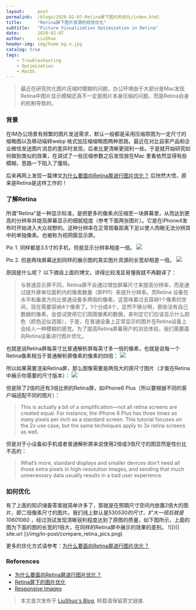 ```yaml
---
layout:     post
permalink:  /blogs/2020-02-07-Retina屏下图片的优化/index.html
title:      "Retina屏下图片资源的视觉优化"
subtitle:   "Picture Visualization Optimization in Retina"
date:       2020-02-07
author:     LiuShuo
header-img: img/home-bg-o.jpg
catalog: true
tags:
    - Troubleshooting
    - Optimization
    - MacOS
---
```

    
> 最近在研究优化图片压缩时模糊的问题，办公环境由于大部分是Mac发现Retina中图片显示模糊还真不一定是图片本身压缩的问题，而是Retina自身的机制导致的。


### 背景
在IM办公场景有频繁的图片发送需求，默认一般都是采用压缩原图为一定尺寸的缩略图以及移动端转webp
格式加压缩缩略图两种思路。最近在对比自家产品和企业微信发送图片消息的差异时发现，后者比更清晰更锐利一些。于是就开始研究如何做到类似的效果，在调试了一些压缩参数之后发现放在Mac
里看依然显得有些模糊，思路一下陷入了僵局。

后来再网上发现一篇博文[为什么要面向Retina屏进行图片优化？](https://www.qifeiye.com/%e4%b8%ba%e4%bb%80%e4%b9%88%e8%a6%81%e9%9d%a2%e5%90%91retina%e5%b1%8f%e8%bf%9b%e8%a1%8c%e5%9b%be%e7%89%87%e4%bc%98%e5%8c%96%ef%bc%9f/)
后恍然大悟，原来是Retina是这样工作的！

### 了解Retina
所谓"Retina"是一种显示标准，是把更多的像素点压缩至一块屏幕里，从而达到更高的分辨率并提高屏幕显示的细腻程度（参考下面两张图片）。它是在iPhone4发布时开始进入大众视野的。这种分辨率在正常观看距离下足以使人肉眼无法分辨其中的单独像素。也被称为视网膜显示屏。

Pic 1. 同样都是3.5寸的手机，但是显示分辨率相差一倍。
![](https://www.qifeiye.com/qfy-content/uploads/2019/05/86973e88aec5dfe8f0d774841fa7691f.png)

Pic 2. 但是两块屏幕达到同样的展示图的真实图片资源的长宽却相差一倍。
![](https://www.qifeiye.com/qfy-content/uploads/2019/05/c4e9afb1a8a7260cc5ece22bd7474626.png)

原因是什么呢？
以下摘自上面的博文，讲得比较浅显易懂我就不再翻译了：

> 与普通显示屏不同，Retina屏不会通过增加屏幕尺寸来提高分辨率，而是通过提升屏单位面积内的像素数量（即PPI）来提升分辨率。而Retina
设备在水平和垂直方向比普通设备多两倍的像素，这意味着过去容纳1个像素的空间，现在需要容纳4个像素了。1个分成4个，显然不够分啊，那些没有自己数据的像素，会尝试使用它们周围像素的数据，来判定它们应该显示什么颜色（颜色近似选取），于是，在普通设备上正常显示的图片在Retina设备上会给人一种模糊的感觉。为了提高Retina屏幕用户的浏览体验，我们需要面向Retina设备进行图片优化。

也就是说Retina屏每英寸比普通解析屏每英寸多一倍的像素，也就是说每一个Retina像素相当于普通解析屏像素的像素的四倍：
![](https://internetingishard.com/html-and-css/responsive-images/standard-vs-retina-resolution-64f6b6.png)

所以如果需要渲染Retina屏，那么图像需要是两倍大的原尺寸图片（才能在Retina中展示你需要的尺寸版本）：
![](https://internetingishard.com/html-and-css/responsive-images/retina-2x-image-dimensions-5a4673.png)

但是除了2倍的还有3倍比例的Retina屏，如iPhone6 Plus（所以要根据不同的客户端适配不同的图片）：
> This is actually a bit of a simplification—not all retina screens are created equal. For instance, the iPhone 6 Plus has three times as many pixels per inch as a standard screen. This tutorial focuses on the 2x use case, but the same techniques apply to 3x retina screens as well.

但是对于小设备如手机或者普通解析屏来说使用2倍或3倍尺寸的图显然是性价比不高的：  
> What’s more, standard displays and smaller devices don’t need all those extra pixels in 
high-resolution images, and sending that much unnecessary data usually results in a bad user experience.

### 如何优化
有了上面的知识储备答案就简单许多了，那就是在预期尺寸空间内放置2倍大的图片，即二倍像素尺寸的图片。我们线上默认是530*530的尺寸，扩大一倍后就是1060*1060
，经过测试发现清晰锐利程度达到了原图的质量，如下图所示，上面的图为下面的图的长宽的1倍大，在同样的Retina屏中展示的效果的差别。
![]({{ site.url }}/img/in-post/compare_retina_pics.png)

更多的优化方式请参考：[为什么要面向Retina屏进行图片优化？](https://www.qifeiye.com/%e4%b8%ba%e4%bb%80%e4%b9%88%e8%a6%81%e9%9d%a2%e5%90%91retina%e5%b1%8f%e8%bf%9b%e8%a1%8c%e5%9b%be%e7%89%87%e4%bc%98%e5%8c%96%ef%bc%9f/)

### References
- [为什么要面向Retina屏进行图片优化？](https://www.qifeiye.com/%e4%b8%ba%e4%bb%80%e4%b9%88%e8%a6%81%e9%9d%a2%e5%90%91retina%e5%b1%8f%e8%bf%9b%e8%a1%8c%e5%9b%be%e7%89%87%e4%bc%98%e5%8c%96%ef%bc%9f/)
- [Retina屏下的图片优化](https://juejin.im/post/5b45d918f265da0f6012f976)
- [Responsive Images](https://internetingishard.com/html-and-css/responsive-images/)

> 本文首次发布于 [LiuShuo's Blog](https://liushuo.me), 
转载请保留原文链接.

